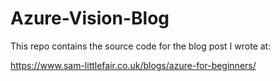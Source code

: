 # Azure-Vision-Blog

This repo contains the source code for the blog post I wrote at:

https://www.sam-littlefair.co.uk/blogs/azure-for-beginners/
